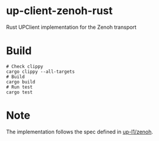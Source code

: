 # up-client-zenoh-rust

Rust UPClient implementation for the Zenoh transport

# Build

```shell
# Check clippy
cargo clippy --all-targets
# Build
cargo build
# Run test
cargo test
```

# Note

The implementation follows the spec defined in [up-l1/zenoh](https://github.com/eclipse-uprotocol/up-spec/blob/main/up-l1/zenoh.adoc).
